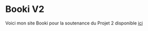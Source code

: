 # Booki V2

Voici mon site Booki pour la soutenance du Projet 2 disponible [ici](https://yukes974.github.io/Booki-V2/#hebergements)
